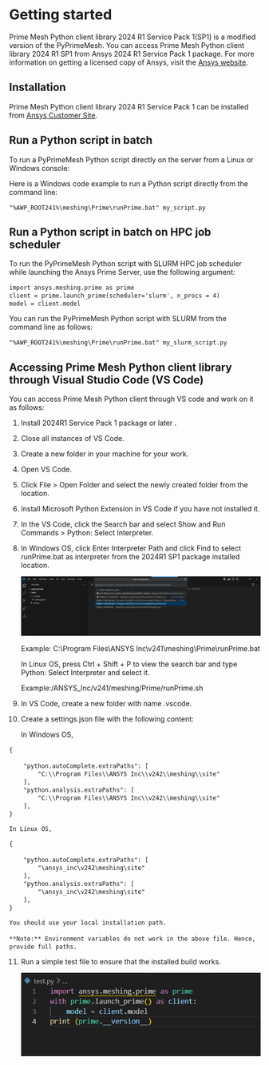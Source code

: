 # Getting started

Prime Mesh Python client library 2024 R1 Service Pack 1(SP1) is a modified version of the PyPrimeMesh. You can access Prime Mesh Python client library 2024 R1 SP1 from Ansys 2024 R1 Service Pack 1 package.
For more information on getting a licensed copy of Ansys, visit the [Ansys website](https://www.ansys.com/).


## Installation

Prime Mesh Python client library 2024 R1 Service Pack 1 can be installed from [Ansys Customer Site](https://support.ansys.com/Home/HomePage).



## Run a Python script in batch

To run a PyPrimeMesh Python script directly on the server from a Linux or Windows console:
 
Here is a Windows code example to run a Python script directly from the command line:
 
```shell-session
"%AWP_ROOT241%\meshing\Prime\runPrime.bat" my_script.py
```

##  Run a Python script in batch on HPC job scheduler

To run the PyPrimeMesh Python script with SLURM HPC job scheduler while launching the Ansys Prime Server,
use the following argument:

```shell-session
import ansys.meshing.prime as prime
client = prime.launch_prime(scheduler='slurm', n_procs = 4)
model = client.model

```

You can run the PyPrimeMesh Python script with SLURM from the command line as follows:

```shell-session
"%AWP_ROOT241%\meshing\Prime\runPrime.bat" my_slurm_script.py
```


## Accessing Prime Mesh Python client library through Visual Studio Code (VS Code)

You can access Prime Mesh Python client through VS code and work on it as follows:
 

1. Install 2024R1 Service Pack 1 package or later .

2. Close all instances of VS Code. 

3. Create a new folder in your machine for your work. 

4. Open VS Code. 

5. Click File > Open Folder and select the newly created folder from the location. 

6. Install Microsoft Python Extension in VS Code if you have not installed it. 

7. In the VS Code, click the Search bar and select Show and Run Commands > Python: Select 
   Interpreter. 

8. In Windows OS, click Enter Interpreter Path and click Find to select runPrime.bat as 
   interpreter from the 2024R1 SP1 package installed location. 

    ![windowspath](../images/windowspath.png)

   Example: C:\Program Files\ANSYS Inc\v241\meshing\Prime\runPrime.bat 

   In Linux OS, press Ctrl + Shift + P to view the search bar and type Python: Select 
   Interpreter and select it.
     
    Example:/ANSYS_Inc/v241/meshing/Prime/runPrime.sh

9. In VS Code, create a new folder with name .vscode. 
 
10. Create a settings.json file with the following content: 
    
    In Windows OS,

```shell-session
{
   
    "python.autoComplete.extraPaths": [
        "C:\\Program Files\\ANSYS Inc\\v242\\meshing\\site"
    ],
    "python.analysis.extraPaths": [
        "C:\\Program Files\\ANSYS Inc\\v242\\meshing\\site"
    ],
}
```

    In Linux OS,

```shell-session
{
   
    "python.autoComplete.extraPaths": [
        "\ansys_inc\v242\meshing\site"
    ],
    "python.analysis.extraPaths": [
        "\ansys_inc\v242\meshing\site"
    ],
}
```

    You should use your local installation path. 

    **Note:** Environment variables do not work in the above file. Hence, provide full paths. 

11. Run a simple test file to ensure that the installed build works. 

    ![samplecode](../images/samplecode.png)

